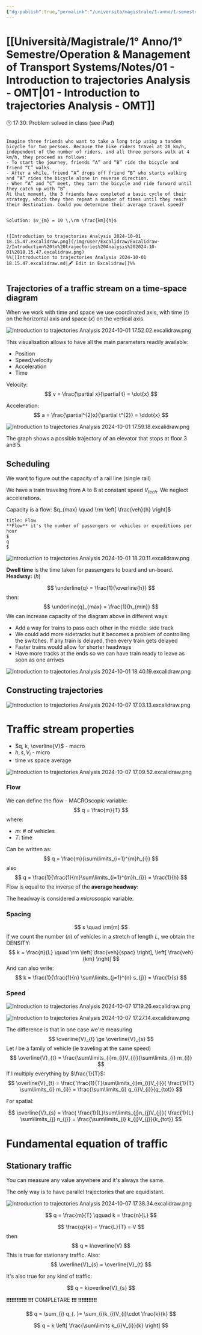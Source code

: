 ```yaml
---
{"dg-publish":true,"permalink":"/universita/magistrale/1-anno/1-semestre/operation-and-management-of-transport-systems/notes/01-introduction-to-trajectories-analysis-omt/","tags":["UNI"]}
---
```




# [[Università/Magistrale/1° Anno/1° Semestre/Operation & Management of Transport Systems/Notes/01 - Introduction to trajectories Analysis - OMT\|01 - Introduction to trajectories Analysis - OMT]]

🕒 17:30: Problem solved in class (see iPad)


```ad-example

Imagine three friends who want to take a long trip using a tandem bicycle for two persons. Because the bike riders travel at 20 km/h, independent of the number of riders, and all three persons walk at 4 km/h, they proceed as follows:
- To start the journey, friends “A” and “B” ride the bicycle and friend “C” walks.
- After a while, friend “A” drops off friend “B” who starts walking and “A” rides the bicycle alone in reverse direction.
- When “A” and “C” meet, they turn the bicycle and ride forward until they catch up with “B”.
At that moment, the 3 friends have completed a basic cycle of their strategy, which they then repeat a number of times until they reach their destination. Could you determine their average travel speed?


Solution: $v_{m} = 10 \,\rm \frac{km}{h}$


![Introduction to trajectories Analysis 2024-10-01 18.15.47.excalidraw.png](/img/user/Excalidraw/Excalidraw-2/Introduction%20to%20trajectories%20Analysis%202024-10-01%2018.15.47.excalidraw.png)
%%[[Introduction to trajectories Analysis 2024-10-01 18.15.47.excalidraw.md|🖋 Edit in Excalidraw]]%%


```

## Trajectories of a traffic stream on a time-space diagram

When we work with time and space we use coordinated axis, with time ($t$) on the horizontal axis and space ($x)$ on the vertical axis.

![Introduction to trajectories Analysis 2024-10-01 17.52.02.excalidraw.png](/img/user/Excalidraw/Excalidraw-2/Introduction%20to%20trajectories%20Analysis%202024-10-01%2017.52.02.excalidraw.png)


This visualisation allows to have all the main parameters readily available:
- Position
- Speed/velocity
- Acceleration
- Time

Velocity:
$$
v = \frac{\partial x}{\partial t} = \dot{x}
$$

Acceleration:
$$
a = \frac{\partial^{2}x}{\partial t^{2}} = \ddot{x}
$$

![Introduction to trajectories Analysis 2024-10-01 17.59.18.excalidraw.png](/img/user/Excalidraw/Excalidraw-2/Introduction%20to%20trajectories%20Analysis%202024-10-01%2017.59.18.excalidraw.png)


The graph shows a possible trajectory of an elevator that stops at floor 3 and 5.


## Scheduling

We want to figure out the capacity of a rail line (single rail)

We have a train traveling from A to B at constant speed $V_{tech}$. We neglect accelerations.

Capacity is a flow: $q_{max} \quad \rm \left[ \frac{veh}{h} \right]$

```ad-Definizione
title: Flow
**Flow** it's the number of passengers or vehicles or expeditions per hour
$
q
$
```

![Introduction to trajectories Analysis 2024-10-01 18.20.11.excalidraw.png](/img/user/Excalidraw/Excalidraw-2/Introduction%20to%20trajectories%20Analysis%202024-10-01%2018.20.11.excalidraw.png)


**Dwell time** is the time taken for passengers to board and un-board.
**Headway:** ($h$)


$$
\underline{q} = \frac{1}{\overline{h}}
$$
then:
$$
\underline{q}_{max} = \frac{1}{h_{min}}
$$
We can increase capacity of the diagram above in different ways:
- Add a way for trains to pass each other in the middle: side track
- We could add more sidetracks but it becomes a problem of controlling the switches. If any train is delayed, then every train gets delayed
- Faster trains would allow for shorter headways
- Have more tracks at the ends so we can have train ready to leave as soon as one arrives

![Introduction to trajectories Analysis 2024-10-01 18.40.19.excalidraw.png](/img/user/Excalidraw/Excalidraw-2/Introduction%20to%20trajectories%20Analysis%202024-10-01%2018.40.19.excalidraw.png)




## Constructing trajectories

![Introduction to trajectories Analysis 2024-10-07 17.03.13.excalidraw.png](/img/user/Excalidraw/Excalidraw-2/Introduction%20to%20trajectories%20Analysis%202024-10-07%2017.03.13.excalidraw.png)



# Traffic stream properties

- $q, k, \overline{V}$ - macro
- $h, s,V_{i}$ - micro
- time vs space average

![Introduction to trajectories Analysis 2024-10-07 17.09.52.excalidraw.png](/img/user/Excalidraw/Excalidraw-2/Introduction%20to%20trajectories%20Analysis%202024-10-07%2017.09.52.excalidraw.png)


### Flow

We can define the flow - MACROscopic variable:
$$
q = \frac{m}{T}
$$
where:
- $m$: # of vehicles
- $T$: time

Can be written as:
$$
q = \frac{m}{\sum\limits_{i=1}^{m}h_{i}}
$$
also
$$
q = \frac{1}{\frac{1}{m}\sum\limits_{i=1}^{m}h_{i}} = \frac{1}{h}
$$
Flow is equal to the inverse of the **average headway**:

The headway is considered a *microscopic* variable.

### Spacing

$$
s \quad \rm[m]
$$
If we count the number ($n$) of vehicles in a stretch of length $L$, we obtain the DENSITY:
$$
k = \frac{n}{L} \quad \rm \left[ \frac{veh}{spac} \right], \left[ \frac{veh}{km} \right]
$$
And can also write:
$$
k = \frac{1}{\frac{1}{n} \sum\limits_{j=1}^{n} s_{j}} = \frac{1}{s}
$$
### Speed

![Introduction to trajectories Analysis 2024-10-07 17.19.26.excalidraw.png](/img/user/Excalidraw/Excalidraw-2/Introduction%20to%20trajectories%20Analysis%202024-10-07%2017.19.26.excalidraw.png)


![Introduction to trajectories Analysis 2024-10-07 17.27.14.excalidraw.png](/img/user/Excalidraw/Excalidraw-2/Introduction%20to%20trajectories%20Analysis%202024-10-07%2017.27.14.excalidraw.png)


The difference is that in one case we're measuring 
$$
\overline{V}_{t} \ge \overline{V}_{s}
$$
Let $i$ be a family of vehicle (ie traveling at the same speed)
$$
\overline{V}_{t} = \frac{\sum\limits_{i}m_{i}V_{i}}{\sum\limits_{i} m_{i}}
$$
If I multiply everything by $\frac{1}{T}$:
$$
\overline{V}_{t} = \frac{ \frac{1}{T}\sum\limits_{i}m_{i}V_{i}}{ \frac{1}{T} \sum\limits_{i} m_{i}} = \frac{\sum\limits_{i} q_{i}V_{i}}{q_{tot}}
$$

For spatial:

$$
\overline{V}_{s} = \frac{ \frac{1}{L}\sum\limits_{j}n_{j}V_{j}}{ \frac{1}{L} \sum\limits_{j} n_{j}} = \frac{\sum\limits_{i} k_{j}V_{j}}{k_{tot}}
$$


# Fundamental equation of traffic

## Stationary traffic

You can measure any value anywhere and it's always the same.

The only way is to have parallel trajectories that are equidistant.

![Introduction to trajectories Analysis 2024-10-07 17.38.34.excalidraw.png](/img/user/Excalidraw/Excalidraw-2/Introduction%20to%20trajectories%20Analysis%202024-10-07%2017.38.34.excalidraw.png)


$$
q = \frac{m}{T} \qquad k = \frac{n}{L}
$$

$$
\frac{q}{k} = \frac{L}{T} = V
$$
then
$$
q = k\overline{V}
$$
This is true for stationary traffic.
Also:
$$
\overline{V}_{s} = \overline{V}_{t}
$$

It's also true for any kind of traffic:

$$
q = k\overline{V}_{s}
$$


❗❗❗❗❗❗❗❗❗❗❗❗
❗❗❗ COMPLETARE ❗❗❗
❗❗❗❗❗❗❗❗❗❗❗

$$
q = \sum_{i} q_{. }= \sum_{i}k_{i}V_{i}\cdot \frac{k}{k}
$$

$$
q = k \left[  \frac{\sum\limits k_{i}V_{i}}{k} \right]
$$